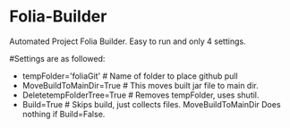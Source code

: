 # Folia-Builder
Automated Project Folia Builder. Easy to run and only 4 settings.

#Settings are as followed:
  - tempFolder='foliaGit' # Name of folder to place github pull
  - MoveBuildToMainDir=True # This moves built jar file to main dir.
  - DeletetempFolderTree=True # Removes tempFolder, uses shutil.
  - Build=True # Skips build, just collects files. MoveBuildToMainDir Does nothing if Build=False.
